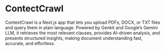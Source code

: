 # ContectCrawl
ContextCrawl is a Next.js app that lets you upload PDFs, DOCX, or TXT files and query them in plain language. Powered by Genkit and Google’s Gemini LLM, it retrieves the most relevant clauses, provides AI-driven analysis, and presents structured insights, making document understanding fast, accurate, and effortless.

